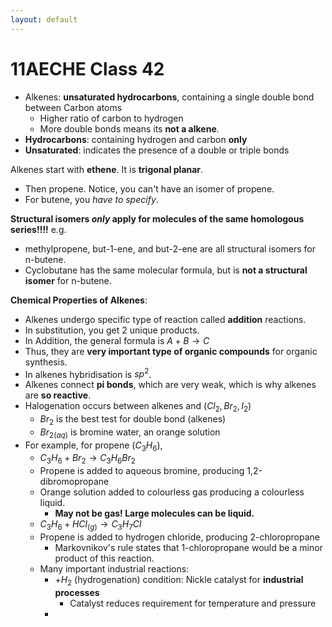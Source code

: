 ```yaml
---
layout: default
---
```


# 11AECHE Class 42

- Alkenes: **unsaturated hydrocarbons**, containing a single double bond between Carbon atoms
	- Higher ratio of carbon to hydrogen
	- More double bonds means its **not a alkene**.
- **Hydrocarbons**: containing hydrogen and carbon **only**
- **Unsaturated**: indicates the presence of a double or triple bonds 

Alkenes start with **ethene**. It is **trigonal planar**.
- Then propene. Notice, you can't have an isomer of propene.
- For butene, you *have to specify*.

**Structural isomers *only* apply for molecules of the same homologous series!!!!**
e.g.
- methylpropene, but-1-ene, and but-2-ene are all structural isomers for n-butene.
- Cyclobutane has the same molecular formula, but is **not a structural isomer** for n-butene.

**Chemical Properties of Alkenes**:
- Alkenes undergo specific type of reaction called **addition** reactions.
- In substitution, you get 2 unique products. 
- In Addition, the general formula is $A + B \rightarrow C$
- Thus, they are **very important type of organic compounds** for organic synthesis.
- In alkenes hybridisation is $sp^2$.
- Alkenes connect **pi bonds**, which are very weak, which is why alkenes are **so reactive**.
- Halogenation occurs between alkenes and ($Cl_2,Br_2,I_2$)
	- $Br_2$ is the best test for double bond (alkenes)
	- $Br_{2(aq)}$ is bromine water, an orange solution
- For example, for propene ($C_3H_6$),
	- $C_3H_{6}+ Br_{2}\rightarrow C_3H_6Br_2$
	- Propene is added to aqueous bromine, producing 1,2-dibromopropane
	- Orange solution added to colourless gas producing a colourless liquid.
		- **May not be gas! Large molecules can be liquid.**
	- $C_3H_{6}+ HCl_{(g)} \rightarrow C_3H_7Cl$
	- Propene is added to hydrogen chloride, producing 2-chloropropane
		- Markovnikov's rule states that 1-chloropropane would be a minor product of this reaction.
	- Many important industrial reactions:
		- $+H_2$ (hydrogenation) condition: Nickle catalyst for **industrial processes**
			- Catalyst reduces requirement for temperature and pressure
		- 


